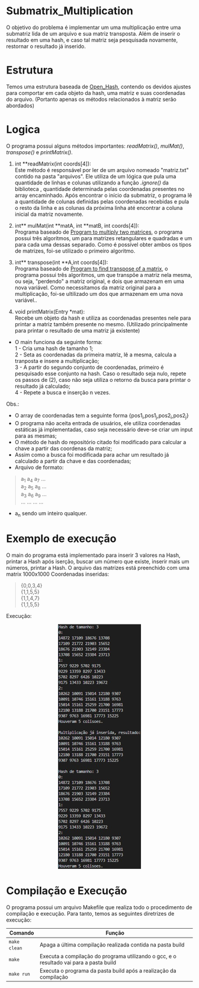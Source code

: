 # Submatrix_Multiplication
O objetivo do problema é implementar um uma multiplicação entre uma submatriz lida de um arquivo e sua matriz transposta. Além de inserir o resultado em uma hash, e caso tal matriz seja pesquisada novamente, restornar o resultado já inserido.
# Estrutura
Temos uma estrutura baseada de [Open_Hash](https://github.com/Couto1411/Open_Hash), contendo os devidos ajustes para comportar em cada objeto da hash, uma matriz e suas coordenadas do arquivo. (Portanto apenas os métodos relacionados à matriz serão abordados)
# Logica

O programa possui alguns métodos importantes: *readMatrix()*, *mulMat()*, *transpose()* e *printMatrix()*.
1) int **readMatrix(int coords[4]):      
Este método é responsável por ler de um arquivo nomeado "matriz.txt" contido na pasta "arquivos". Ele utiliza de um lógica que pula uma quantidade de linhas e colunas utilizando a função *.ignore()* da biblioteca <fstream>, quantidade determinada pelas coordenadas presentes no array encaminhado. Após encontrar o início da submatriz, o programa lê a quantidade de colunas definidas pelas coordenadas recebidas e pula o resto da linha e as colunas da próxima linha até encontrar a coluna inicial da matriz novamente.

2) int** mulMat(int **matA, int **matB, int coords[4]):      
Programa baseado de [Program to multiply two matrices](https://www.geeksforgeeks.org/c-program-multiply-two-matrices/), o programa possui três algoritmos, um para matrizes retangulares e quadradas e um para cada uma dessas separado. Como é possível obter ambos os tipos de matrizes, foi-se utilizado o primeiro algoritmo.

3) int** transpose(int **A,int coords[4]):       
Programa baseado de [Program to find transpose of a matrix](https://www.geeksforgeeks.org/program-to-find-transpose-of-a-matrix/), o programa possui três algoritmos, um que transpõe a matriz nela mesma, ou seja, "perdendo" a matriz original, e dois que armazenam em uma nova variável. Como necessitamos da matriz original para a multiplicação, foi-se ultilizado um dos que armazenam em uma nova variável..

4) void printMatrix(Entry *mat):       
Recebe um objeto da hash e utiliza as coordenadas presentes nele para printar a matriz também presente no mesmo. (Utilizado principalmente para printar o resultado de uma matriz já existente)

- O main funciona da seguinte forma:     
    1 - Cria uma hash de tamanho 1;      
    2 - Seta as coordenadas da primeira matriz, lê a mesma, calcula a tranposta e insere a multiplicação;     
    3 - A partir do segundo conjunto de coordenadas, primeiro é pesquisado esse conjunto na hash. Caso o resultado seja nulo, repete os passos de (2), caso não seja utiliza o retorno da busca para printar o resultado já calculado;    
    4 - Repete a busca e inserção n vezes.

Obs.:      
- O array de coordenadas tem a seguinte forma {pos1<sub>i</sub>,pos1<sub>j</sub>,pos2<sub>i</sub>,pos2<sub>j</sub>}      
- O programa não aceita entrada de usuários, ele utiliza coordenadas estáticas já implementadas, caso seja necessário deve-se criar um input para as mesmas;      
- O método de hash do repositório citado foi modificado para calcular a chave a partir das coordenas da matriz;    
- Assim como a busca foi modificada para achar um resultado já calculado a partir da chave e das coordenadas;    
- Arquivo de formato:

> a<sub>1</sub> a<sub>4</sub> a<sub>7</sub> ...    
> a<sub>2</sub> a<sub>5</sub> a<sub>8</sub> ...    
> a<sub>3</sub> a<sub>6</sub> a<sub>9</sub> ...    
> ... ... ... ...  

- a<sub>n</sub> sendo um inteiro qualquer.

# Exemplo de execução
O main do programa está implementado para inserir 3 valores na Hash, printar a Hash após iserção, buscar um número que existe, inserir mais um números, printar a Hash. O arquivo das matrizes está preenchido com uma matrix 1000x1000
Coordenadas inseridas:

> {0,0,3,4}     
> {1,1,5,5}     
> {1,1,4,7}     
> {1,1,5,5}     

Execução:
</p>
<p align="center">
	<img src="imgs/Exec.jpg"/>
</p>   

# Compilação e Execução

O programa possui um arquivo Makefile que realiza todo o procedimento de compilação e execução. Para tanto, temos as seguintes diretrizes de execução:


| Comando                |  Função                                                                                           |                     
| -----------------------| ------------------------------------------------------------------------------------------------- |
|  `make clean`          | Apaga a última compilação realizada contida na pasta build                                        |
|  `make`                | Executa a compilação do programa utilizando o gcc, e o resultado vai para a pasta build           |
|  `make run`            | Executa o programa da pasta build após a realização da compilação                                 |
